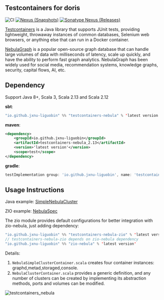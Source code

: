 Testcontainers for doris
---

![CI][Badge-CI] [![Nexus (Snapshots)][Badge-Snapshots]][Link-Snapshots] [![Sonatype Nexus (Releases)][Badge-Releases]][Link-Releases]


[Badge-CI]: https://github.com/hjfruit/testcontainers-nebula/actions/workflows/scala.yml/badge.svg
[Badge-Snapshots]: https://img.shields.io/nexus/s/io.github.jxnu-liguobin/testcontainers-nebula_3?server=https%3A%2F%2Foss.sonatype.org
[Link-Snapshots]: https://oss.sonatype.org/content/repositories/snapshots/io/github/jxnu-liguobin/testcontainers-nebula_3/

[Link-Release]: https://index.scala-lang.org/jxnu-liguobin/testcontainers-nebula/testcontainers-nebula
[Badge-Release]: https://index.scala-lang.org/jxnu-liguobin/testcontainers-nebula/testcontainers-nebula/latest-by-scala-version.svg?platform=jvm

[Badge-Releases]: https://img.shields.io/nexus/r/io.github.jxnu-liguobin/testcontainers-nebula_3?server=https%3A%2F%2Foss.sonatype.org
[Link-Releases]: https://oss.sonatype.org/content/repositories/releases/io/github/jxnu-liguobin/testcontainers-nebula_3/

[Testcontainers](https://github.com/testcontainers/testcontainers-java)  is a Java library that supports JUnit tests, providing lightweight, throwaway instances of common databases, Selenium web browsers, or anything else that can run in a Docker container.

[NebulaGraph](https://github.com/vesoft-inc/nebula) is a popular open-source graph database that can handle large volumes of data with milliseconds of latency, scale up quickly, and have the ability to perform fast graph analytics. NebulaGraph has been widely used for social media, recommendation systems, knowledge graphs, security, capital flows, AI, etc.


## Dependency

Support Java 8+, Scala 3, Scala 2.13 and Scala 2.12

**sbt**:
```scala
"io.github.jxnu-liguobin" %% "testcontainers-nebula" % 'latest version'
```

**maven**:
```xml
<dependency>
    <groupId>io.github.jxnu-liguobin</groupId>
    <artifactId>testcontainers-nebula_2.13</artifactId>
    <version>'latest version'</version>
    <scope>test</scope>
</dependency>
```

**gradle**:
```groovy
testImplementation group: 'io.github.jxnu-liguobin', name: 'testcontainers-nebula_2.13', version: 'latest version'
```

## Usage Instructions

Java example: [SimpleNebulaCluster](./examples/src/main/java/testcontainers/containers/SimpleNebulaCluster.java)

ZIO example: [NebulaSpec](./zio/src/test/scala/testcontainers/containers/znebula/NebulaSpec.scala)

The zio module provides default configurations for better integration with zio-nebula, just adding dependency:
```scala
"io.github.jxnu-liguobin" %% "testcontainers-nebula-zio" % 'latest version'
// testcontainers-nebula-zio depends on zio-nebula dependency 
"io.github.jxnu-liguobin" %% "zio-nebula" % 'latest version'
```

Details:

1. `NebulaSimpleClusterContainer.scala` creates four container instances: graphd,metad,storaged,console.
2. `NebulaClusterContainer.scala` provides a generic definition, and any number of clusters can be created by implementing its abstraction methods, ports and volumes can be modified.

![testcontainers_nebula](testcontainers_nebula.png)